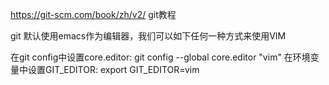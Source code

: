 https://git-scm.com/book/zh/v2/ git教程



git 默认使用emacs作为编辑器，我们可以如下任何一种方式来使用VIM

在git config中设置core.editor: 
git config --global core.editor "vim"
在环境变量中设置GIT_EDITOR: 
export GIT_EDITOR=vim



